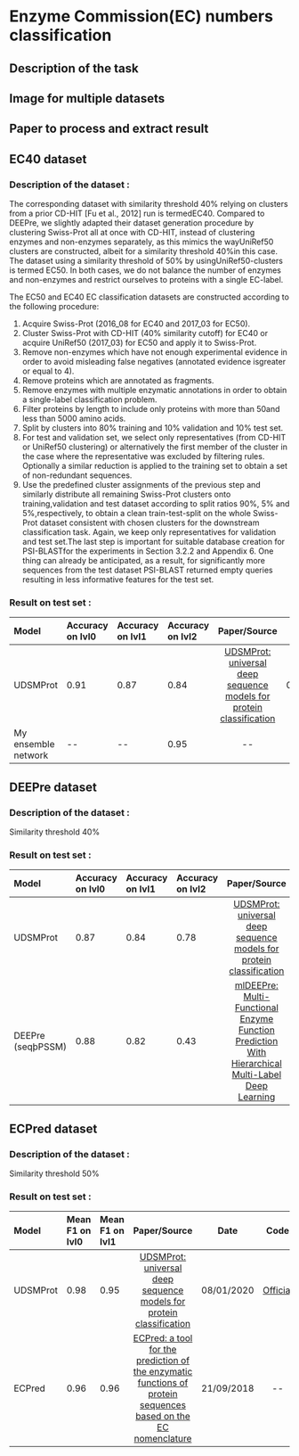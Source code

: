 # Enzyme Commission(EC) numbers classification

## Description of the task

## Image for multiple datasets

## Paper to process and extract result

## EC40 dataset

### Description of the dataset :
The corresponding dataset with similarity threshold 40% relying on clusters from a prior CD-HIT [Fu et al., 2012] run is termedEC40. Compared to DEEPre, we slightly adapted their dataset generation procedure by clustering Swiss-Prot all at once with CD-HIT, instead of clustering enzymes and non-enzymes separately, as this mimics the wayUniRef50 clusters are constructed, albeit for a similarity threshold 40%in  this  case.  The  dataset  using  a  similarity  threshold  of  50%  by  usingUniRef50-clusters is termed EC50. In both cases, we do not balance the number of enzymes and non-enzymes and restrict ourselves to proteins with a single EC-label.

The  EC50  and  EC40  EC  classification  datasets  are  constructed according to the following procedure:
1.   Acquire Swiss-Prot (2016_08 for EC40 and 2017_03 for EC50).
2.   Cluster Swiss-Prot with CD-HIT (40% similarity cutoff) for EC40 or acquire UniRef50 (2017_03) for EC50 and apply it to Swiss-Prot.
3.   Remove non-enzymes which have not enough experimental evidence in order to avoid misleading false negatives (annotated evidence isgreater or equal to 4).
4.   Remove proteins which are annotated as fragments.
5.   Remove  enzymes  with  multiple  enzymatic  annotations  in  order  to obtain a single-label classification problem.
6.   Filter proteins by length to include only proteins with more than 50and less than 5000 amino acids.
7.   Split by clusters into 80% training and 10% validation and 10% test set.
8.   For test and validation set, we select only representatives (from CD-HIT or UniRef50 clustering) or alternatively the first member of the cluster in the case where the representative was excluded by filtering rules. Optionally a similar reduction is applied to the training set to obtain a set of non-redundant sequences.
9.   Use  the  predefined  cluster  assignments  of  the  previous  step  and similarly distribute all remaining Swiss-Prot clusters onto training,validation and test dataset according to split ratios 90%, 5% and 5%,respectively, to obtain a clean train-test-split on the whole Swiss-Prot dataset consistent with chosen clusters for the downstream classification task. Again, we keep only representatives for validation and test set.The last step is important for suitable database creation for PSI-BLASTfor the experiments in Section 3.2.2 and Appendix 6. One thing can already be anticipated, as a result, for significantly more sequences from the test dataset PSI-BLAST returned empty queries resulting in less informative features for the test set.

### Result on test set :

| Model | Accuracy on lvl0 | Accuracy on lvl1  | Accuracy on lvl2 | Paper/Source | Date | Code |
| :------------- | :------------- | :------------- | :-------- | :-----: | :-----: | :-----: |
| UDSMProt | 0.91 | 0.87 | 0.84 | [UDSMProt: universal deep sequence models for protein classification](https://academic.oup.com/bioinformatics/article/36/8/2401/5698270) | 08/01/2020  | [Official](https://github.com/nstrodt/UDSMProt)
| My ensemble network | -- | -- | 0.95 | -- | -- | -- |

## DEEPre dataset

### Description of the dataset :
Similarity threshold 40%

### Result on test set :
| Model | Accuracy on lvl0 | Accuracy on lvl1  | Accuracy on lvl2 | Paper/Source | Date | Code |
| :------------- | :------------- | :------------- | :-------- | :-----: | :-----: | :-----: |
| UDSMProt | 0.87 | 0.84 | 0.78 | [UDSMProt: universal deep sequence models for protein classification](https://academic.oup.com/bioinformatics/article/36/8/2401/5698270) | 08/01/2020  | [Official](https://github.com/nstrodt/UDSMProt)
| DEEPre (seqþPSSM) | 0.88 | 0.82 | 0.43 | [mlDEEPre: Multi-Functional Enzyme Function Prediction With Hierarchical Multi-Label Deep Learning](https://www.ncbi.nlm.nih.gov/pmc/articles/PMC6349967/) | 22/01/2019 | -- |

## ECPred dataset

### Description of the dataset :
Similarity threshold 50%

### Result on test set :
| Model | Mean F1 on lvl0 | Mean F1 on lvl1  | Paper/Source | Date | Code |
| :------------- | :------------- | :-------- | :-----: | :-----: | :-----: |
| UDSMProt | 0.98 | 0.95 | [UDSMProt: universal deep sequence models for protein classification](https://academic.oup.com/bioinformatics/article/36/8/2401/5698270) | 08/01/2020  | [Official](https://github.com/nstrodt/UDSMProt)
| ECPred | 0.96 | 0.96 | [ECPred: a tool for the prediction of the enzymatic functions of protein sequences based on the EC nomenclature](https://bmcbioinformatics.biomedcentral.com/articles/10.1186/s12859-018-2368-y) | 21/09/2018 | -- |
